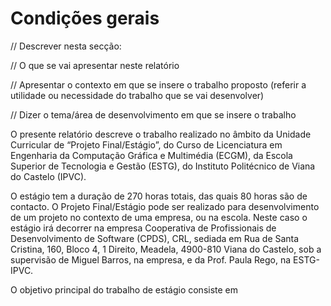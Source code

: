 # Condições gerais

// Descrever nesta secção:

&#x20;// O que se vai apresentar neste relatório

&#x20;// Apresentar o contexto em que se insere o trabalho proposto (referir a utilidade ou necessidade do trabalho que se vai desenvolver)

&#x20;// Dizer o tema/área de desenvolvimento em que se insere o trabalho

O presente relatório descreve o trabalho realizado no âmbito da Unidade Curricular de “Projeto Final/Estágio”, do Curso de Licenciatura em Engenharia da Computação Gráfica e Multimédia (ECGM), da Escola Superior de Tecnologia e Gestão (ESTG), do Instituto Politécnico de Viana do Castelo (IPVC).

O estágio tem a duração de 270 horas totais, das quais 80 horas são de contacto. O Projeto Final/Estágio pode ser realizado para desenvolvimento de um projeto no contexto de uma empresa, ou na escola. Neste caso o estágio irá decorrer na empresa Cooperativa de Profissionais de Desenvolvimento de Software (CPDS), CRL, sediada em Rua de Santa Cristina, 160, Bloco 4, 1 Direito, Meadela, 4900-810 Viana do Castelo, sob a supervisão de Miguel Barros, na empresa, e da Prof. Paula Rego, na ESTG-IPVC.

O objetivo principal do trabalho de estágio consiste em&#x20;
